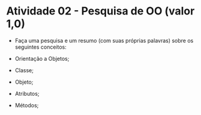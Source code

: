 # Atividade 02 - Pesquisa de OO (valor 1,0)

- Faça uma pesquisa e um resumo (com suas próprias palavras) sobre os seguintes conceitos:

- Orientação a Objetos;

- Classe;

- Objeto;

- Atributos;

- Métodos;
